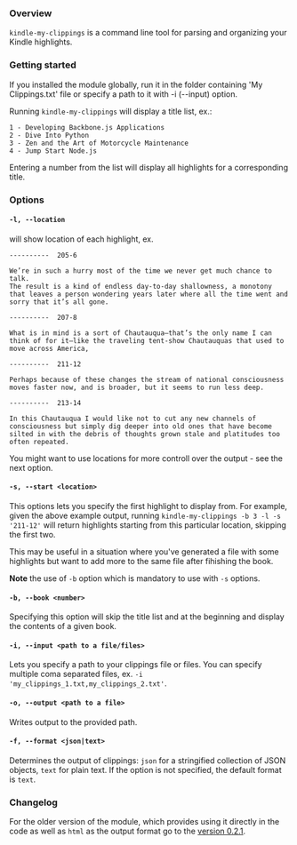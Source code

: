 ### Overview

`kindle-my-clippings` is a command line tool for parsing and organizing your Kindle highlights.

### Getting started

If you installed the module globally, run it in the folder containing 'My Clippings.txt' file or specify a path
to it with -i (--input) option.

Running `kindle-my-clippings` will display a title list, ex.:

```
1 - Developing Backbone.js Applications
2 - Dive Into Python
3 - Zen and the Art of Motorcycle Maintenance
4 - Jump Start Node.js
```

Entering a number from the list will display all highlights for a corresponding title.

### Options

#### `-l, --location`

will show location of each highlight, ex.

```
----------	205-6

We’re in such a hurry most of the time we never get much chance to talk.
The result is a kind of endless day-to-day shallowness, a monotony that leaves a person wondering years later where all the time went and sorry that it’s all gone.

----------	207-8

What is in mind is a sort of Chautauqua—that’s the only name I can think of for it—like the traveling tent-show Chautauquas that used to move across America,

----------	211-12

Perhaps because of these changes the stream of national consciousness moves faster now, and is broader, but it seems to run less deep.

----------	213-14

In this Chautauqua I would like not to cut any new channels of consciousness but simply dig deeper into old ones that have become silted in with the debris of thoughts grown stale and platitudes too often repeated.
```

You might want to use locations for more controll over the output - see the next option.

#### `-s, --start <location>`

This options lets you specify the first highlight to display from. For example, given the above example output,
running `kindle-my-clippings -b 3 -l -s '211-12'` will return highlights starting from this particular location, skipping the first two.

This may be useful in a situation where you've generated a file with some highlights but want to add more to the same file after fihishing the book.

__Note__ the use of `-b` option which is mandatory to use with `-s` options.

#### `-b, --book <number>`

Specifying this option will skip the title list and at the beginning and display the contents of a given book.

#### `-i, --input <path to a file/files>`

Lets you specify a path to your clippings file or files. You can specify multiple coma separated files, ex. `-i 'my_clippings_1.txt,my_clippings_2.txt'`.

#### `-o, --output <path to a file>`

Writes output to the provided path.

#### `-f, --format <json|text>`

Determines the output of clippings: `json` for a stringified collection of JSON objects, `text` for plain text.
If the option is not specified, the default format is `text`.

### Changelog

For the older version of the module, which provides using it directly in the code as well as `html` as the output format go
to the [version 0.2.1](https://github.com/baniol/kindle-my-clippings/tree/0.2.1).

